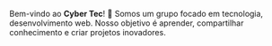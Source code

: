Bem-vindo ao **Cyber Tec**! 🚀 Somos um grupo focado em tecnologia, desenvolvimento web. Nosso objetivo é aprender, compartilhar conhecimento e criar projetos inovadores. 

